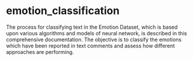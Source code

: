 # emotion_classification
The process for classifying text in the Emotion Dataset, which is based upon various algorithms and models of neural network, is described in this comprehensive documentation. The objective is to classify the emotions which have been reported in text comments and assess how different approaches are performing.
